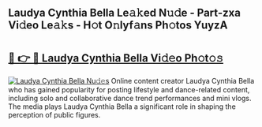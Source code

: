 ## Laudya Cynthia Bella Le𝚊𝚔ed N𝚞𝚍e - Part-zxa Vi𝚍eo Le𝚊𝚔s - H𝚘t O𝚗lyf𝚊ns Ph𝚘tos YuyzA

# <h2><a href="http://hf0auxr.feru.top/?c=Laudya+Cynthia+Bella">🔗 👉 🔴 Laudya Cynthia Bella Vi𝚍𝚎o Ph𝚘t𝚘𝚜</a></h2>

[![Laudya Cynthia Bella Nu𝚍𝚎s](https://i.imgur.com/0TWrTi3.gif)](http://hf0auxr.feru.top/?c=Laudya+Cynthia+Bella)
Online content creator Laudya Cynthia Bella who has gained popularity for posting lifestyle and dance-related content, including solo and collaborative dance trend performances and mini vlogs. The media plays Laudya Cynthia Bella a significant role in shaping the perception of public figures. 
